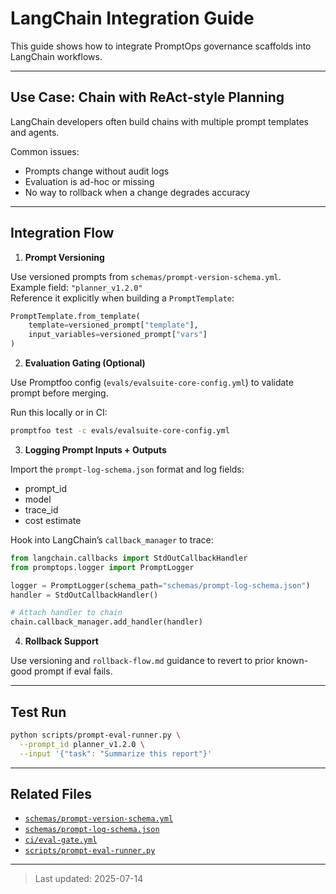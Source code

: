 # LangChain Integration Guide

This guide shows how to integrate PromptOps governance scaffolds into LangChain workflows.

---

## Use Case: Chain with ReAct-style Planning

LangChain developers often build chains with multiple prompt templates and agents.

Common issues:

- Prompts change without audit logs
- Evaluation is ad-hoc or missing
- No way to rollback when a change degrades accuracy

---

## Integration Flow

1. **Prompt Versioning**

Use versioned prompts from `schemas/prompt-version-schema.yml`.  
Example field: `"planner_v1.2.0"`  
Reference it explicitly when building a `PromptTemplate`:

```python
PromptTemplate.from_template(
    template=versioned_prompt["template"],
    input_variables=versioned_prompt["vars"]
)
```

2. **Evaluation Gating (Optional)**

Use Promptfoo config (`evals/evalsuite-core-config.yml`) to validate prompt before merging.

Run this locally or in CI:

```bash
promptfoo test -c evals/evalsuite-core-config.yml
```

3. **Logging Prompt Inputs + Outputs**

Import the `prompt-log-schema.json` format and log fields:

- prompt_id
- model
- trace_id
- cost estimate

Hook into LangChain’s `callback_manager` to trace:

```python
from langchain.callbacks import StdOutCallbackHandler
from promptops.logger import PromptLogger

logger = PromptLogger(schema_path="schemas/prompt-log-schema.json")
handler = StdOutCallbackHandler()

# Attach handler to chain
chain.callback_manager.add_handler(handler)
```

4. **Rollback Support**

Use versioning and `rollback-flow.md` guidance to revert to prior known-good prompt if eval fails.

---

## Test Run

```bash
python scripts/prompt-eval-runner.py \
  --prompt_id planner_v1.2.0 \
  --input '{"task": "Summarize this report"}'
```

---

## Related Files

- [`schemas/prompt-version-schema.yml`](../../schemas/prompt-version-schema.yml)
- [`schemas/prompt-log-schema.json`](../../schemas/prompt-log-schema.json)
- [`ci/eval-gate.yml`](../../ci/eval-gate.yml)
- [`scripts/prompt-eval-runner.py`](../../scripts/prompt-eval-runner.py)

---

> Last updated: 2025-07-14
